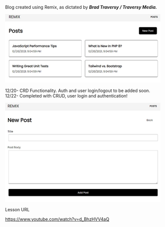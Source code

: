 Blog created using Remix, as dictated by ***Brad Traversy / Traversy Media.***  

![blog-posts](remix-posts.jpg)

12/20- CRD Functionality. Auth and user login/logout to be added soon.
12/22- Completed with CRUD, user login and authentication!

![new-post](remix-newpost.jpg)

Lesson URL

https://www.youtube.com/watch?v=d_BhzHVV4aQ
